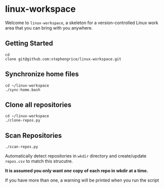 # linux-workspace

Welcome to `linux-workspace`, a skeleton for a version-controlled Linux work area that you can bring with you anywhere.

## Getting Started

```
cd
clone git@github.com:stephengrice/linux-workspace.git
```

## Synchronize home files

```
cd ~/linux-workspace
./sync-home.bash
```

## Clone all repositories

```
cd ~/linux-workspace
./clone-repos.py
```

## Scan Repositories

```
./scan-repos.py
```

Automatically detect repositories in `wkdir` directory and create/update `repos.csv` to match this strucutre.

**It is assumed you only want _one_ copy of each repo in wkdir at a time.**

If you have more than one, a warning will be printed when you run the script
